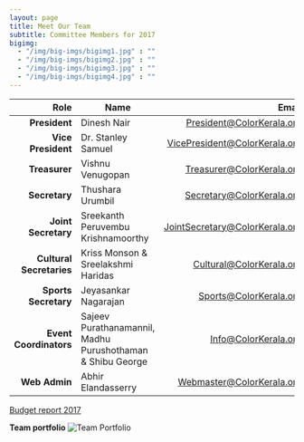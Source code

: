 ```yaml
---
layout: page
title: Meet Our Team
subtitle: Committee Members for 2017
bigimg:
  - "/img/big-imgs/bigimg1.jpg" : ""
  - "/img/big-imgs/bigimg2.jpg" : ""
  - "/img/big-imgs/bigimg3.jpg" : ""
  - "/img/big-imgs/bigimg4.jpg" : ""
---
```

|Role	                       |Name	                               |Email                         |
|---------------------------:|-------------------------------------|-----------------------------:|
|**President**	             |Dinesh Nair	                         |President@ColorKerala.org     |
|**Vice President**	         |Dr. Stanley Samuel                   |VicePresident@ColorKerala.org |
|**Treasurer**	             |Vishnu Venugopan                     |Treasurer@ColorKerala.org     | 
|**Secretary**	             |Thushara Urumbil                     |Secretary@ColorKerala.org     |
|**Joint Secretary**         |Sreekanth Peruvembu Krishnamoorthy   |JointSecretary@ColorKerala.org|
|**Cultural Secretaries**    |Kriss Monson & Sreelakshmi Haridas   |Cultural@ColorKerala.org      |
|**Sports Secretary**        |Jeyasankar Nagarajan                 |Sports@ColorKerala.org        |
|**Event Coordinators**	     |Sajeev Purathanamannil, Madhu Purushothaman & Shibu George |Info@ColorKerala.org|
|**Web Admin**	             |Abhir Elandasserry                   |Webmaster@ColorKerala.org     |
[Budget report 2017](/pdf/2017/financial/Balance_20171217_updated.pdf)

**Team portfolio**
![Team Portfolio](/img/team2017.jpg)
